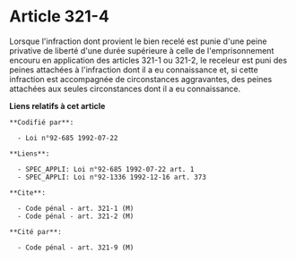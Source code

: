 # Article 321-4

Lorsque l'infraction dont provient le bien recelé est punie d'une peine privative de liberté d'une durée supérieure à celle
de l'emprisonnement encouru en application des articles 321-1 ou 321-2, le receleur est puni des peines attachées à
l'infraction dont il a eu connaissance et, si cette infraction est accompagnée de circonstances aggravantes, des peines
attachées aux seules circonstances dont il a eu connaissance.

**Liens relatifs à cet article**

	**Codifié par**:

	  - Loi n°92-685 1992-07-22

	**Liens**:

	  - SPEC_APPLI: Loi n°92-685 1992-07-22 art. 1
	  - SPEC_APPLI: Loi n°92-1336 1992-12-16 art. 373

	**Cite**:

	  - Code pénal - art. 321-1 (M)
	  - Code pénal - art. 321-2 (M)

	**Cité par**:

	  - Code pénal - art. 321-9 (M)
